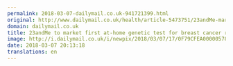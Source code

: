 ```yaml
---
permalink: 2018-03-07-dailymail.co.uk-941721399.html
original: http://www.dailymail.co.uk/health/article-5473751/23andMe-market-home-genetic-test-breast-cancer-risk.html?ITO=1490&ns_mchannel=rss&ns_campaign=1490
domain: dailymail.co.uk
title: 23andMe to market first at-home genetic test for breast cancer risk
image: http://i.dailymail.co.uk/i/newpix/2018/03/07/17/0F79CFEA00000578-0-image-a-17_1520442837398.jpg
date: 2018-03-07 20:13:18
translations: en
---
```


